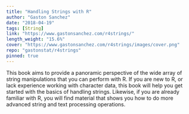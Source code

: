 ```yaml
---
title: "Handling Strings with R"
author: "Gaston Sanchez"
date: "2018-04-19"
tags: [String]
link: "https://www.gastonsanchez.com/r4strings/"
length_weight: "15.6%"
cover: "https://www.gastonsanchez.com/r4strings/images/cover.png"
repo: "gastonstat/r4strings"
pinned: true
---
```


This book aims to provide a panoramic perspective of the wide array of string manipulations that you can perform with R. If you are new to R, or lack experience working with character data, this book will help you get started with the basics of handling strings. Likewise, if you are already familiar with R, you will find material that shows you how to do more advanced string and text processing operations.
